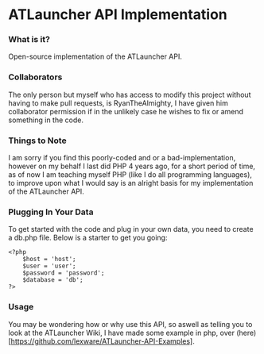 ATLauncher API Implementation
=============================

### What is it?
Open-source implementation of the ATLauncher API.

### Collaborators
The only person but myself who has access to modify this project without having to make pull requests, is RyanTheAlmighty, I have given him collaborator permission if in the unlikely case he wishes to fix or amend something in the code.

### Things to Note
I am sorry if you find this poorly-coded and or a bad-implementation, however on my behalf I last did PHP 4 years ago, for a short period of time, as of now I am teaching myself PHP (like I do all programming languages), to improve upon what I would say is an alright basis for my implementation of the ATLauncher API.

### Plugging In Your Data
To get started with the code and plug in your own data, you need to create a db.php file. Below is a starter to get you going:

    <?php
		$host = 'host';
		$user = 'user';
		$password = 'password';
		$database = 'db';
	?>
	
### Usage
You may be wondering how or why use this API, so aswell as telling you to look at the ATLauncher Wiki, I have made some example in php, over (here)[https://github.com/lexware/ATLauncher-API-Examples].
